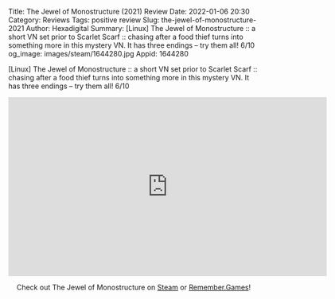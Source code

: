 Title: The Jewel of Monostructure (2021) Review
Date: 2022-01-06 20:30
Category: Reviews
Tags: positive review
Slug: the-jewel-of-monostructure-2021
Author: Hexadigital
Summary: [Linux] The Jewel of Monostructure :: a short VN set prior to Scarlet Scarf :: chasing after a food thief turns into something more in this mystery VN. It has three endings – try them all! 6/10
og_image: images/steam/1644280.jpg
Appid: 1644280

[Linux] The Jewel of Monostructure :: a short VN set prior to Scarlet Scarf :: chasing after a food thief turns into something more in this mystery VN. It has three endings – try them all! 6/10

<center><iframe src="https://www.youtube.com/embed/gw2okWVNCoA?feature=oembed" allow="accelerometer; autoplay; encrypted-media; gyroscope; picture-in-picture" width="640" height="360" frameborder="0"></iframe>

Check out The Jewel of Monostructure on [Steam](https://store.steampowered.com/app/1644280/?curator_clanid=34633900) or [Remember.Games](https://remember.games/game/1975/)!</center>
